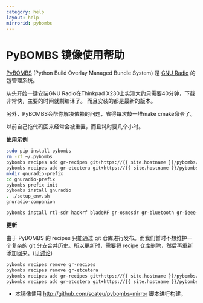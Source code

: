```yaml
---
category: help
layout: help
mirrorid: pybombs
---
```


PyBOMBS 镜像使用帮助
===================


[PyBOMBS](http://gnuradio.org/redmine/projects/pybombs/wiki) (Python Build Overlay Managed Bundle System) 是 [GNU Radio](http://gnuradio.org/) 的包管理系统。

从头开始一键安装GNU Radio在Thinkpad X230上实测大约只需要40分钟，下载非常快，主要的时间就剩编译了。 而且安装的都是最新的版本。

另外，PyBOMBS会帮你解决依赖的问题，省得每次敲一堆make cmake命令了。

以前自己拖代码回来经常会被重置，而且耗时要几个小时。


**使用示例**

```bash
sudo pip install pybombs
rm -rf ~/.pybombs
pybombs recipes add gr-recipes git+https://{{ site.hostname }}/pybombs/recipes/gr-recipes.git
pybombs recipes add gr-etcetera git+https://{{ site.hostname }}/pybombs/recipes/gr-etcetera.git
mkdir gnuradio-prefix
cd gnuradio-prefix
pybombs prefix init
pybombs install gnuradio
. ./setup_env.sh
gnuradio-companion

pybombs install rtl-sdr hackrf bladeRF gr-osmosdr gr-bluetooth gr-ieee-80211
```

**更新**

由于 PyBOMBS 的 recipes 只能通过 git 仓库进行发布。而我们暂时不想维护一个复杂的 git 分支合并历史。所以更新时，需要将 recipe 仓库删除，然后再重新添加回来。(见[讨论](http://lists.gnu.org/archive/html/discuss-gnuradio/2016-06/msg00170.html))

```bash
pybombs recipes remove gr-recipes
pybombs recipes remove gr-etcetera
pybombs recipes add gr-recipes git+https://{{ site.hostname }}/pybombs/recipes/gr-recipes.git
pybombs recipes add gr-etcetera git+https://{{ site.hostname }}/pybombs/recipes/gr-etcetera.git
```

 - 本镜像使用 <http://github.com/scateu/pybombs-mirror> 脚本进行构建。

